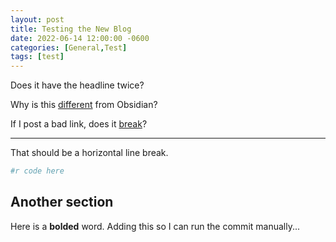 ```yaml
---
layout: post
title: Testing the New Blog
date: 2022-06-14 12:00:00 -0600
categories: [General,Test]
tags: [test]
---
```

Does it have the headline twice?

Why is this [different](https://PhDane.com) from Obsidian?

If I post a bad link, does it [break](www.dadadadadadadada.com)?

---
That should be a horizontal line break.
```r
#r code here
```

## Another section
Here is a **bolded** word.  Adding this so I can run the commit manually...